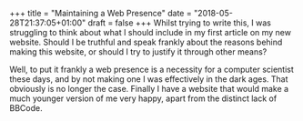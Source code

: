 +++
title = "Maintaining a Web Presence"
date = "2018-05-28T21:37:05+01:00"
draft = false
+++
Whilst trying to write this, I was struggling to think about what I should include in my first article on my new website.
Should I be truthful and speak frankly about the reasons behind making this website, or should I try to justify it through other means?

Well, to put it frankly a web presence is a necessity for a computer scientist these days, and by not making one I was effectively in the dark ages.
That obviously is no longer the case. Finally I have a website that would make a much younger version of me very happy, apart from the distinct lack of BBCode.
